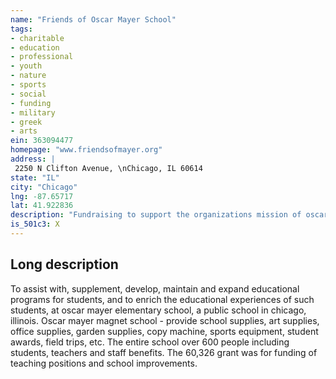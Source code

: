 ```yaml
---
name: "Friends of Oscar Mayer School"
tags:
- charitable
- education
- professional
- youth
- nature
- sports
- social
- funding
- military
- greek
- arts
ein: 363094477
homepage: "www.friendsofmayer.org"
address: |
 2250 N Clifton Avenue, \nChicago, IL 60614
state: "IL"
city: "Chicago"
lng: -87.65717
lat: 41.922836
description: "Fundraising to support the organizations mission of oscar mayer school. Provide volunteers to run and enhance programs. "
is_501c3: X
---
```


## Long description

To assist with, supplement, develop, maintain and expand educational programs for students, and to enrich the educational experiences of such students, at oscar mayer elementary school, a public school in chicago, illinois. Oscar mayer magnet school - provide school supplies, art supplies, office supplies, garden supplies, copy machine, sports equipment, student awards, field trips, etc. The entire school over 600 people including students, teachers and staff benefits. The 60,326 grant was for funding of teaching positions and school improvements. 
